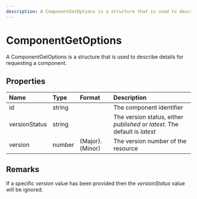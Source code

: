 ```yaml
---
description: A ComponentGetOptions is a structure that is used to describe details for requesting a content type.
---
```

# ComponentGetOptions

A ComponentGetOptions is a structure that is used to describe details for requesting a component.

## Properties

| Name | Type | Format | Description |
|:-|:-|:-|:-|
| id | string |  | The component identifier |
| versionStatus | string |  | The version status, either *published* or *latest*. The default is *latest* |
| version | number | {Major}.{Minor} | The version number of the resource |


## Remarks

If a specific *version* value has been provided then the *versionStatus* value will be ignored.
